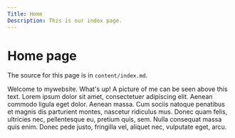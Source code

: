 ```yaml
---
Title: Home
Description: This is our index page.
---
```


Home page
==========================

The source for this page is in `content/index.md`.


Welcome to mywebsite. What's up! A picture of me can be seen above this text.
Lorem ipsum dolor sit amet, consectetuer adipiscing elit. Aenean commodo ligula eget dolor. Aenean massa. Cum sociis natoque penatibus et magnis dis parturient montes, nascetur ridiculus mus. Donec quam felis, ultricies nec, pellentesque eu, pretium quis, sem. Nulla consequat massa quis enim. Donec pede justo, fringilla vel, aliquet nec, vulputate eget, arcu.
